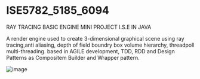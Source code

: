 # ISE5782_5185_6094 

RAY TRACING BASIC ENGINE
MINI PROJECT I.S.E IN JAVA


A render engine used to create 3-dimensional graphical scene using ray tracing,anti aliasing, depth of field
boundry box volume hierarchy, threadpoll multi-threading.
based in AGILE development, TDD, RDD and Design Patterns as Compositem Builder and Wrapper pattern.


![image](https://user-images.githubusercontent.com/80701759/178141870-079d4e27-d6d9-416e-9771-6edcd87e76bd.png)
